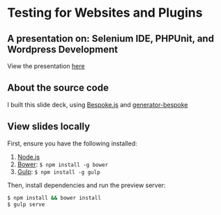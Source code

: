 # Testing for Websites and Plugins
## A presentation on: Selenium IDE, PHPUnit, and Wordpress Development
View the presentation [here](http://jibbius.github.io/testing-your-wordpress)

## About the source code

I built this slide deck, using [Bespoke.js](http://markdalgleish.com/projects/bespoke.js) and [generator-bespoke](https://github.com/markdalgleish/generator-bespoke)

## View slides locally

First, ensure you have the following installed:

1. [Node.js](http://nodejs.org)
2. [Bower](http://bower.io): `$ npm install -g bower`
3. [Gulp](http://gulpjs.com): `$ npm install -g gulp`

Then, install dependencies and run the preview server:

```bash
$ npm install && bower install
$ gulp serve
```

